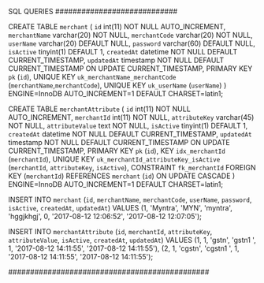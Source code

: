 SQL QUERIES
############################

CREATE TABLE `merchant` (
  `id` int(11) NOT NULL AUTO_INCREMENT,
  `merchantName` varchar(20) NOT NULL,
  `merchantCode` varchar(20) NOT NULL,
  `userName` varchar(20) DEFAULT NULL,
  `password` varchar(60) DEFAULT NULL,
  `isActive` tinyint(1) DEFAULT 1,
  `createdAt` datetime NOT NULL DEFAULT CURRENT_TIMESTAMP,
  `updatedAt` timestamp NOT NULL DEFAULT CURRENT_TIMESTAMP ON UPDATE CURRENT_TIMESTAMP,
  PRIMARY KEY `pk` (`id`),
  UNIQUE KEY `uk_merchantName_merchantCode` (`merchantName`,`merchantCode`),
  UNIQUE KEY `uk_userName` (`userName`)
) ENGINE=InnoDB AUTO_INCREMENT=1 DEFAULT CHARSET=latin1;

CREATE TABLE `merchantAttribute` (
  `id` int(11) NOT NULL AUTO_INCREMENT,
  `merchantId` int(11) NOT NULL,
  `attributeKey` varchar(45) NOT NULL,
  `attributeValue` text NOT NULL,
  `isActive` tinyint(1) DEFAULT 1,
  `createdAt` datetime NOT NULL DEFAULT CURRENT_TIMESTAMP,
  `updatedAt` timestamp NOT NULL DEFAULT CURRENT_TIMESTAMP ON UPDATE CURRENT_TIMESTAMP,
  PRIMARY KEY `pk` (`id`),
  KEY `idx_merchantId` (`merchantId`),
  UNIQUE KEY `uk_merchantId_attributeKey_isActive` (`merchantId`, `attributeKey`, `isActive`),
  CONSTRAINT `fk_merchantId` FOREIGN KEY (`merchantId`) REFERENCES `merchant` (`id`) ON UPDATE CASCADE
) ENGINE=InnoDB AUTO_INCREMENT=1 DEFAULT CHARSET=latin1;


INSERT INTO `merchant` (`id`, `merchantName`, `merchantCode`, `userName`, `password`, `isActive`, `createdAt`, `updatedAt`)
VALUES
	(1, 'Myntra', 'MYN', 'myntra', 'hggjkhgj', 0, '2017-08-12 12:06:52', '2017-08-12 12:07:05');

INSERT INTO `merchantAttribute` (`id`, `merchantId`, `attributeKey`, `attributeValue`, `isActive`, `createdAt`, `updatedAt`)
VALUES
	(1, 1, 'gstn', 'gstn1	', 1, '2017-08-12 14:11:55', '2017-08-12 14:11:55'),
	(2, 1, 'cgstn', 'cgstn1	', 1, '2017-08-12 14:11:55', '2017-08-12 14:11:55');

##############################################
